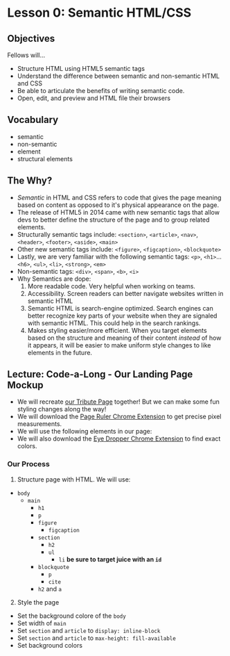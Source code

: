 # Lesson 0: Semantic HTML/CSS

## Objectives
Fellows will...
* Structure HTML using HTML5 semantic tags
* Understand the difference between semantic and non-semantic HTML and CSS
* Be able to articulate the benefits of writing semantic code.
* Open, edit, and preview and HTML file their browsers

## Vocabulary
* semantic
* non-semantic
* element
* structural elements

## The Why?
* _Semantic_ in HTML and CSS refers to code that gives the page meaning based on content as opposed to it's physical appearance on the page.
* The release of HTML5 in 2014 came with new semantic tags that allow devs to better define the structure of the page and to group related elements.
* Structurally semantic tags include: `<section>`, `<article>`, `<nav>`, `<header>`, `<footer>`, `<aside>`, `<main>`
* Other new semantic tags include: `<figure>`, `<figcaption>`, `<blockquote>` 
* Lastly, we are very familiar with the following semantic tags: `<p>`, `<h1>`...`<h6>`, `<ul>`, `<li>`, `<strong>`, `<em>`
* Non-semantic tags: `<div>`, `<span>`, `<b>`, `<i>`
* Why Semantics are dope:
  1. More readable code. Very helpful when working on teams.
  2. Accessibility. Screen readers can better navigate websites written in semantic HTML
  3. Semantic HTML is search-engine optimized. Search engines can better recognize key parts of your website when they are signaled with semantic HTML. This could help in the search rankings.
  4. Makes styling easier/more efficient. When you target elements based on the structure and meaning of their content _instead_ of how it appears, it will be easier to make uniform style changes to like elements in the future. 

## Lecture: Code-a-Long - Our Landing Page Mockup
* We will recreate [our Tribute Page](https://codepen.io/freeCodeCamp/full/zNqgVx) together! But we can make some fun styling changes along the way!
* We will download the [Page Ruler Chrome Extension](https://chrome.google.com/webstore/detail/page-ruler/jcbmcnpepaddcedmjdcmhbekjhbfnlff?hl=en) to get precise pixel measurements.
* We will use the following elements in our page:
* We will also download the [Eye Dropper Chrome Extension](https://chrome.google.com/webstore/detail/eye-dropper/hmdcmlfkchdmnmnmheododdhjedfccka) to find exact colors.

### Our Process
1. Structure page with HTML. We will use:
  * `body`
    * `main`
      * `h1`
      * `p`
      * `figure`
        * `figcaption`
      * `section`
        * `h2`
        * `ul`
          * `li` **be sure to target juice with an `id`**
      * `blockquote`
        * `p`
        * `cite` 
      * `h2` and `a`

2. Style the page
  * Set the background colore of the `body`
  * Set width of `main`
  * Set `section` and `article` to `display: inline-block`
  * Set `section` and `article` to `max-height: fill-available`
  * Set background colors
